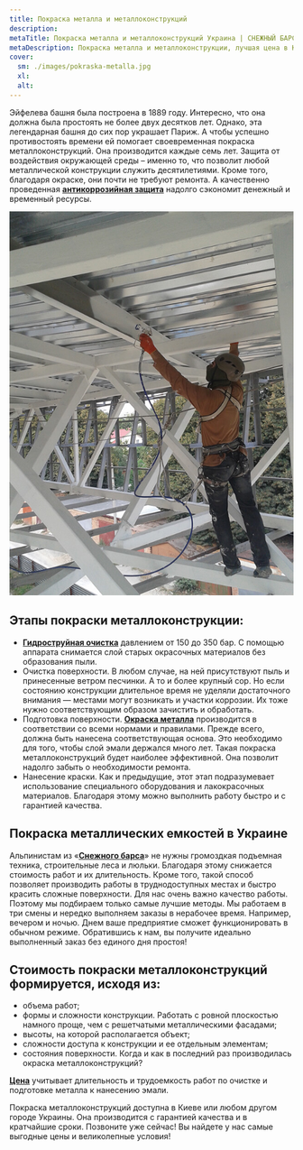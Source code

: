 ```yaml
---
title: Покраска металла и металлоконструкций
description: 
metaTitle: Покраска металла и металлоконструкций Украина | СНЕЖНЫЙ БАРС
metaDescription: Покраска металла и металлоконструкции, лучшая цена в Киеве, Украине ☎+38 (096) 555-30-92 от промышленных альпинистов компании Снежный Барс.
cover:
  sm: ./images/pokraska-metalla.jpg
  xl: 
  alt: 
---
```

Эйфелева башня была построена в 1889 году. Интересно, что она должна была простоять не более двух десятков лет. Однако, эта легендарная башня до сих пор украшает Париж. А чтобы успешно противостоять времени ей помогает своевременная покраска металлоконструкций. Она производится каждые семь лет. Защита от воздействия окружающей среды – именно то, что позволит любой металлической конструкции служить десятилетиями. Кроме того, благодаря окраске, они почти не требуют ремонта. А качественно проведенная **[антикоррозийная защита](/ru/zashhita-metallov-ot-korrozii/)** надолго сэкономит денежный и временный ресурсы.

![](./images/20130814_144523.jpg)

## Этапы покраски металлоконструкции:

- **[Гидроструйная очистка](/ru/preimushhestva-gidrostrujnoj-ochistki-metallokonstrukcij/)** давлением от 150 до 350 бар. С помощью аппарата снимается слой старых окрасочных материалов без образования пыли.
- Очистка поверхности. В любом случае, на ней присутствуют пыль и принесенные ветром песчинки. А то и более крупный сор. Но если состоянию конструкции длительное время не уделяли достаточного внимания — местами могут возникать и участки коррозии. Их тоже нужно соответствующим образом зачистить и обработать.
- Подготовка поверхности. **[Окраска металла](/ru/pokraska-kryishi/)** производится в соответствии со всеми нормами и правилами. Прежде всего, должна быть нанесена соответствующая основа. Это необходимо для того, чтобы слой эмали держался много лет. Такая покраска металлоконструкций будет наиболее эффективной. Она позволит надолго забыть о необходимости ремонта.
- Нанесение краски. Как и предыдущие, этот этап подразумевает использование специального оборудования и лакокрасочных материалов. Благодаря этому можно выполнить работу быстро и с гарантией качества.

## Покраска металлических емкостей в Украине

Альпинистам из «**[Снежного барса](/ru/)**» не нужны громоздкая подъемная техника, строительные леса и люльки. Благодаря этому снижается стоимость работ и их длительность. Кроме того, такой способ позволяет производить работы в труднодоступных местах и быстро красить сложные поверхности. Для нас очень важно качество работы. Поэтому мы подбираем только самые лучшие методы. Мы работаем в три смены и нередко выполняем заказы в нерабочее время. Например, вечером и ночью. Днем ваше предприятие сможет функционировать в обычном режиме. Обратившись к нам, вы получите идеально выполненный заказ без единого дня простоя!

## Стоимость покраски металлоконструкций формируется, исходя из:

- объема работ;
- формы и сложности конструкции. Работать с ровной плоскостью намного проще, чем с решетчатыми металлическими фасадами;
- высоты, на которой располагается объект;
- сложности доступа к конструкции и ее отдельным элементам;
- состояния поверхности. Когда и как в последний раз производилась окраска металлоконструкций?

**[Цена](/ru/prajs/)** учитывает длительность и трудоемкость работ по очистке и подготовке металла к нанесению эмали.

Покраска металлоконструкций доступна в Киеве или любом другом городе Украины. Она производится с гарантией качества и в кратчайшие сроки. Позвоните уже сейчас! Вы найдете у нас самые выгодные цены и великолепные условия!
